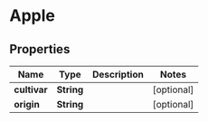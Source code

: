 

# Apple


## Properties

| Name | Type | Description | Notes |
|------------ | ------------- | ------------- | -------------|
|**cultivar** | **String** |  |  [optional] |
|**origin** | **String** |  |  [optional] |



